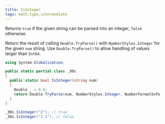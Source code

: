 ```yaml
---
title: IsInteger
tags: math,type,intermediate
---
```


Returns `true` if the given string can be parsed into an integer, `false` otherwise.

Return the result of calling `Double.TryParse()` with `NymberStyles.Integer` for the given `num` string.
Use `Double.TryParse()` to allow handling of values larger than `Int64`.

```csharp
using System.Globalization;

public static partial class _30s 
{
  public static bool IsInteger(string num) 
  {
    Double _ = 0.0;
    return Double.TryParse(num, NumberStyles.Integer, NumberFormatInfo.CurrentInfo, out _);
  }
}
```

```csharp
_30s.IsInteger("2"); // true
_30s.IsInteger("3.1"); // false
```
